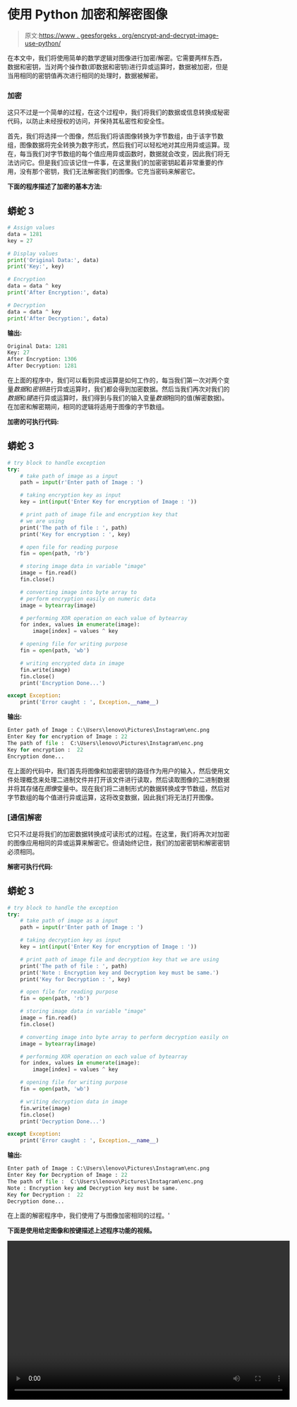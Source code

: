 # 使用 Python 加密和解密图像

> 原文:[https://www . geesforgeks . org/encrypt-and-decrypt-image-use-python/](https://www.geeksforgeeks.org/encrypt-and-decrypt-image-using-python/)

在本文中，我们将使用简单的数学逻辑对图像进行加密/解密。它需要两样东西，数据和密钥，当对两个操作数(即数据和密钥)进行异或运算时，数据被加密，但是当用相同的密钥值再次进行相同的处理时，数据被解密。

### **加密**

这只不过是一个简单的过程，在这个过程中，我们将我们的数据或信息转换成秘密代码，以防止未经授权的访问，并保持其私密性和安全性。

首先，我们将选择一个图像，然后我们将该图像转换为字节数组，由于该字节数组，图像数据将完全转换为数字形式，然后我们可以轻松地对其应用异或运算。现在，每当我们对字节数组的每个值应用异或函数时，数据就会改变，因此我们将无法访问它。但是我们应该记住一件事，在这里我们的加密密钥起着非常重要的作用，没有那个密钥，我们无法解密我们的图像。它充当密码来解密它。

**下面的程序描述了加密的基本方法:**

## 蟒蛇 3

```py
# Assign values
data = 1281
key = 27

# Display values
print('Original Data:', data)
print('Key:', key)

# Encryption
data = data ^ key
print('After Encryption:', data)

# Decryption
data = data ^ key
print('After Decryption:', data)
```

**输出:**

```py
Original Data: 1281
Key: 27
After Encryption: 1306
After Decryption: 1281
```

在上面的程序中，我们可以看到异或运算是如何工作的，每当我们第一次对两个变量*数据*和*密钥*进行异或运算时，我们都会得到加密数据。然后当我们再次对我们的*数据*和*键*进行异或运算时，我们得到与我们的输入变量*数据*相同的值(解密数据)。在加密和解密期间，相同的逻辑将适用于图像的字节数组。

**加密的可执行代码:**

## 蟒蛇 3

```py
# try block to handle exception
try:
    # take path of image as a input
    path = input(r'Enter path of Image : ')

    # taking encryption key as input
    key = int(input('Enter Key for encryption of Image : '))

    # print path of image file and encryption key that
    # we are using
    print('The path of file : ', path)
    print('Key for encryption : ', key)

    # open file for reading purpose
    fin = open(path, 'rb')

    # storing image data in variable "image"
    image = fin.read()
    fin.close()

    # converting image into byte array to
    # perform encryption easily on numeric data
    image = bytearray(image)

    # performing XOR operation on each value of bytearray
    for index, values in enumerate(image):
        image[index] = values ^ key

    # opening file for writing purpose
    fin = open(path, 'wb')

    # writing encrypted data in image
    fin.write(image)
    fin.close()
    print('Encryption Done...')

except Exception:
    print('Error caught : ', Exception.__name__)
```

**输出:**

```py
Enter path of Image : C:\Users\lenovo\Pictures\Instagram\enc.png
Enter Key for encryption of Image : 22
The path of file :  C:\Users\lenovo\Pictures\Instagram\enc.png
Key for encryption :  22
Encryption done...
```

在上面的代码中，我们首先将图像和加密密钥的路径作为用户的输入，然后使用文件处理概念来处理二进制文件并打开该文件进行读取，然后读取图像的二进制数据并将其存储在*图像*变量中。现在我们将二进制形式的数据转换成字节数组，然后对字节数组的每个值进行异或运算，这将改变数据，因此我们将无法打开图像。

### [通信]解密

它只不过是将我们的加密数据转换成可读形式的过程。在这里，我们将再次对加密的图像应用相同的异或运算来解密它。但请始终记住，我们的加密密钥和解密密钥必须相同。

**解密可执行代码:**

## 蟒蛇 3

```py
# try block to handle the exception
try:
    # take path of image as a input
    path = input(r'Enter path of Image : ')

    # taking decryption key as input
    key = int(input('Enter Key for encryption of Image : '))

    # print path of image file and decryption key that we are using
    print('The path of file : ', path)
    print('Note : Encryption key and Decryption key must be same.')
    print('Key for Decryption : ', key)

    # open file for reading purpose
    fin = open(path, 'rb')

    # storing image data in variable "image"
    image = fin.read()
    fin.close()

    # converting image into byte array to perform decryption easily on numeric data
    image = bytearray(image)

    # performing XOR operation on each value of bytearray
    for index, values in enumerate(image):
        image[index] = values ^ key

    # opening file for writing purpose
    fin = open(path, 'wb')

    # writing decryption data in image
    fin.write(image)
    fin.close()
    print('Decryption Done...')

except Exception:
    print('Error caught : ', Exception.__name__)
```

**输出:**

```py
Enter path of Image : C:\Users\lenovo\Pictures\Instagram\enc.png
Enter Key for Decryption of Image : 22
The path of file :  C:\Users\lenovo\Pictures\Instagram\enc.png
Note : Encryption key and Decryption key must be same.
Key for Decryption :  22
Decryption done...
```

在上面的解密程序中，我们使用了与图像加密相同的过程。'

**下面是使用给定图像和按键描述上述程序功能的视频。**

<video class="wp-video-shortcode" id="video-500953-1" width="640" height="360" preload="metadata" controls=""><source type="video/mp4" src="https://media.geeksforgeeks.org/wp-content/uploads/20201013225712/video-20201013-223339_XTxPBdfH.mp4?_=1">[https://media.geeksforgeeks.org/wp-content/uploads/20201013225712/video-20201013-223339_XTxPBdfH.mp4](https://media.geeksforgeeks.org/wp-content/uploads/20201013225712/video-20201013-223339_XTxPBdfH.mp4)</video>